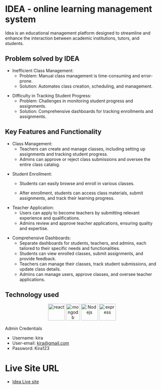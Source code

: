 # IDEA - online learning management system 

Idea  is an educational management platform designed to streamline and enhance the interaction between academic institutions, tutors, and students. 

<h2>Problem solved by IDEA</h2>
<ul>
  <li>
    Inefficient Class Management:

- Problem: Manual class management is time-consuming and error-prone.
- Solution: Automates class creation, scheduling, and management.
  </li>
  
 
</ul>
<ul>
   <li>
    Difficulty in Tracking Student Progress:

- Problem: Challenges in monitoring student progress and assignments.
- Solution: Comprehensive dashboards for tracking enrollments and assignments.
  </li>
</ul>

<h2>Key Features and Functionality</h2>
<ul>
    <li>
    Class Management:

- Teachers can create and manage classes, including setting up assignments and tracking student progress.
- Admins can approve or reject class submissions and oversee the entire class catalog.
  </li>
</ul>

 <ul>
    <li>
    Student Enrollment:

- Students can easily browse and enroll in various classes.
- After enrollment, students can access class materials, submit assignments, and track their learning progress.

  </li>
 </ul>
 <ul>
    <li>
    Teacher Application:

- Users can apply to become teachers by submitting relevant experience and qualifications.
- Admins review and approve teacher applications, ensuring quality and expertise.
  </li>
 </ul>
 <ul>
    <li>
    Comprehensive Dashboards:

- Separate dashboards for students, teachers, and admins, each tailored to their specific needs and functionalities.
- Students can view enrolled classes, submit assignments, and provide feedback.
- Teachers can manage their classes, track student submissions, and update class details.
- Admins can manage users, approve classes, and oversee teacher applications.
  </li>
 </ul>

<h2>Technology used</h2>
<p align ="center">
  <img src="https://www.vectorlogo.zone/logos/reactjs/reactjs-icon.svg" alt="react" width="55" height="55"/>
 <img src="https://www.vectorlogo.zone/logos/mongodb/mongodb-icon.svg" alt="mongodb" width="45" height="55"/>
   <img src="https://www.vectorlogo.zone/logos/nodejs/nodejs-icon.svg" alt="Nodejs" width="55" height="55"/>
    <img src="https://www.vectorlogo.zone/logos/expressjs/expressjs-icon.svg" alt="express" width="55" height="55"/>
  
  
</p>

Admin Credentials
- Username: kira
- User-email: kira@gmail.com
- Password: Kira123

# Live Site URL
- [Idea Live site](https://thriving-snickerdoodle-b65ffc.netlify.app/)

